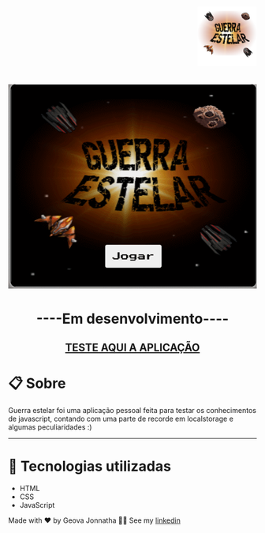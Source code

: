 <h1 align='right'><img width='120'  src='./images/abertura.png'></h1>

<h2 align='center'><img src="./images/demo.gif"></h2>

<h1 align='center'>----Em desenvolvimento----</h1>

<h2 align='center'><a href='https://jonnathaxd.github.io/Projeto_Guerra_Estelar/'>TESTE AQUI A APLICAÇÃO</a></h2>

# 📋 Sobre

<p>Guerra estelar foi uma aplicação pessoal feita para testar os conhecimentos de javascript, contando com uma parte de recorde em localstorage e algumas peculiaridades :)</p>


---

# 🚀 Tecnologias utilizadas

- HTML
- CSS
- JavaScript


Made with ❤ by Geova Jonnatha 🐱‍👤 See my <a href='https://www.linkedin.com/in/geova-jonnatha-b7ba08188/'>linkedin</a>
